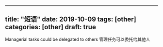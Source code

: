 
---
title: "短语"
date: 2019-10-09
tags: [other]
categories: [other]
draft: true
---

Managerial tasks could be delegated to others
管理任务可以委托给其他人